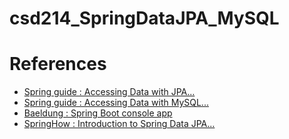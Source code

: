 # csd214_SpringDataJPA_MySQL
# References
- [Spring guide : Accessing Data with JPA...](https://spring.io/guides/gs/accessing-data-jpa/)
- [Spring guide : Accessing Data with MySQL...](https://spring.io/guides/gs/accessing-data-mysql/)
- [Baeldung : Spring Boot console app](https://www.baeldung.com/spring-boot-console-app)
- [SpringHow : Introduction to Spring Data JPA...](https://springhow.com/introduction-to-spring-data-jpa/)
